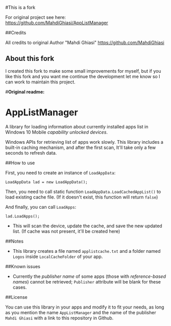 
#This is a fork

For original project see here: https://github.com/MahdiGhiasi/AppListManager

##Credits

All credits to original Author "Mahdi Ghiasi" https://github.com/MahdiGhiasi

## About this fork

I created this fork to make some small improvements for myself, but if you like this fork and you want me continue the development let me know so I can work to maintain this project.

#**Original readme:**

# AppListManager
A library for loading information about currently installed apps list in Windows 10 Mobile *capability unlocked devices*.

Windows APIs for retrieving list of apps work slowly. This library includes a built-in caching mechanism, and after the first scan, It'll take only a few seconds to refresh data.


##How to use

First, you need to create an instance of `LoadAppData`:

```
LoadAppData lad = new LoadAppData();
```

Then, you need to call static function `LoadAppData.LoadCachedAppList()` to load existing cache file. (If it doesn't exist, this function will return `false`)

And finally, you can call `LoadApps`:

```
lad.LoadApps();
```

* This will scan the device, update the cache, and save the new updated list. (If cache was not present, it'll be created here)


##Notes

- This library creates a file named `applistcache.txt` and a folder named `Logos` inside `LocalCacheFolder` of your app.


##Known issues

- Currently the *publisher name* of some apps (those with *reference-based names*) cannot be retrieved; `Publisher` attribute will be blank for these cases.


##License

You can use this library in your apps and modify it to fit your needs, as long as you mention the name `AppListManager` and the name of the publisher `Mahdi Ghiasi` with a link to this repository in Github.
